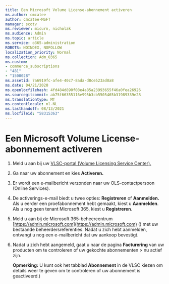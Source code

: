 ```yaml
---
title: Een Microsoft Volume License-abonnement activeren
ms.author: cmcatee
author: cmcatee-MSFT
manager: scotv
ms.reviewer: micurn, nicholak
ms.audience: Admin
ms.topic: article
ms.service: o365-administration
ROBOTS: NOINDEX, NOFOLLOW
localization_priority: Normal
ms.collection: Adm_O365
ms.custom:
- commerce_subscriptions
- "481"
- "1500028"
ms.assetid: 7a6919fc-afe4-40c7-8ada-d8ce523ad8a8
ms.date: 04/21/2020
ms.openlocfilehash: 4fd484d890f08e4a85a23993655f46a0fea26926
ms.sourcegitcommit: ab75f66355116e995b3cb5505465b31989339e28
ms.translationtype: MT
ms.contentlocale: nl-NL
ms.lasthandoff: 08/13/2021
ms.locfileid: "58315363"
---
```

# <a name="activating-a-microsoft-volume-license-subscription"></a>Een Microsoft Volume License-abonnement activeren

1. Meld u aan bij uw [VLSC-portal (Volume Licensing Service Center).](https://go.microsoft.com/fwlink/p/?LinkId=329762)
2. Ga naar uw abonnement en kies **Activeren.**
3. Er wordt een e-mailbericht verzonden naar uw OLS-contactpersoon (Online Services).
4. De activerings-e-mail biedt u twee opties: **Registreren** of **Aanmelden.** Als u eerder een proefabonnement hebt gemaakt, kiest u **Aanmelden**. Als u nog geen tenant Microsoft 365, kiest u **Registreren**.
5. Meld u aan bij de Microsoft 365-beheercentrum [https://admin.microsoft.com](https://admin.microsoft.com) () met uw bestaande beheerdersreferenties. Nadat u zich hebt aanmelden, ontvangt u nog een e-mailbericht dat uw aankoop bevestigt.
6. Nadat u zich hebt aangemeld, gaat u naar de pagina **Facturering** van uw producten om te controleren of uw gekochte abonnementen \> [](https://go.microsoft.com/fwlink/p/?linkid=842054) nu actief zijn. 

    **Opmerking:** U kunt ook het tabblad **Abonnement** in de VLSC kiezen om details weer te geven om te controleren of uw abonnement is geactiveerd.)
